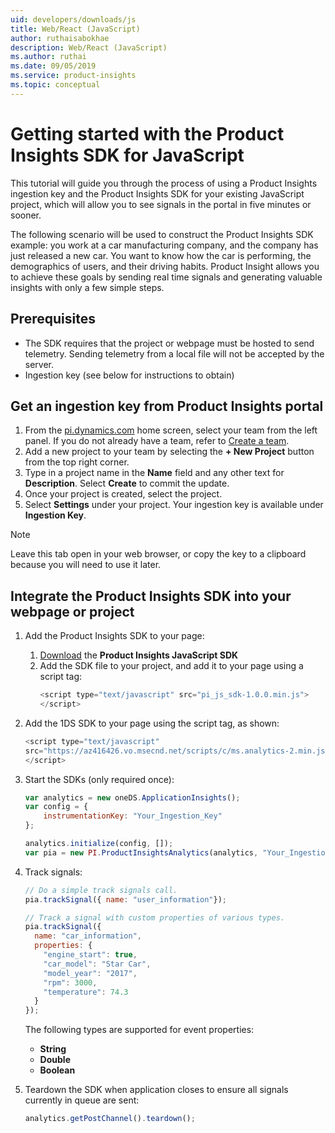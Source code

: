 ```yaml
---
uid: developers/downloads/js
title: Web/React (JavaScript)
author: ruthaisabokhae
description: Web/React (JavaScript)
ms.author: ruthai
ms.date: 09/05/2019
ms.service: product-insights
ms.topic: conceptual
---
```


# Getting started with the Product Insights SDK for JavaScript

This tutorial will guide you through the process of using a Product Insights ingestion key and the Product Insights SDK for your existing JavaScript project, which will allow you to see signals in the portal in five minutes or sooner.

The following scenario will be used to construct the Product Insights SDK example: you work at a car manufacturing company, and the company has just released a new car. You want to know how the car is performing, the demographics of users, and their driving habits. Product Insight allows you to achieve these goals by sending real time signals and generating valuable insights with only a few simple steps.


## Prerequisites
* The SDK requires that the project or webpage must be hosted to send telemetry. Sending telemetry from a local file will not be accepted by the server.
* Ingestion key (see below for instructions to obtain)

## Get an ingestion key from Product Insights portal
1. From the [pi.dynamics.com](http://pi.dynamics.com) home screen, select your team from the left panel. If you do not already have a team, refer to [Create a team](xref:developers/quick-starts/create-a-team).
2. Add a new project to your team by selecting the **+ New Project** button from the top right corner.
3. Type in a project name in the **Name** field and any other text for **Description**. Select **Create** to commit the update.
4. Once your project is created, select the project.
5. Select **Settings** under your project. Your ingestion key is available under **Ingestion Key**.

> [!NOTE]
> Leave this tab open in your web browser, or copy the key to a clipboard because you will need to use it later.

## Integrate the Product Insights SDK into your webpage or project
1. Add the Product Insights SDK to your page:
	1. [Download](https://download.pi.dynamics.com/sdk/ProductInsightsSenders/pi_js_sdk.zip) the **Product Insights JavaScript SDK**
	2. Add the SDK file to your project, and add it to your page using a script tag:
		```javascript
		<script type="text/javascript" src="pi_js_sdk-1.0.0.min.js">
		</script>
		```

2. Add the 1DS SDK to your page using the script tag, as shown:
	```javascript
   	<script type="text/javascript"
   	src="https://az416426.vo.msecnd.net/scripts/c/ms.analytics-2.min.js">
   	</script>
	```

3. Start the SDKs (only required once):
	```javascript
	var analytics = new oneDS.ApplicationInsights();
	var config = {
		instrumentationKey: "Your_Ingestion_Key"
	};

	analytics.initialize(config, []);
	var pia = new PI.ProductInsightsAnalytics(analytics, "Your_Ingestion_Key");
	```

4. Track signals:
	```javascript
	// Do a simple track signals call.
	pia.trackSignal({ name: "user_information"});

	// Track a signal with custom properties of various types.
	pia.trackSignal({
	  name: "car_information",
	  properties: {
	    "engine_start": true,
	    "car_model": "Star Car",
	    "model_year": "2017",
	    "rpm": 3000,
	    "temperature": 74.3
	  }
	});
	```
	The following types are supported for event properties:
	- **String**
	- **Double**
	- **Boolean**

5. Teardown the SDK when application closes to ensure all signals currently in queue are sent:
	```javascript
	analytics.getPostChannel().teardown();
	```
